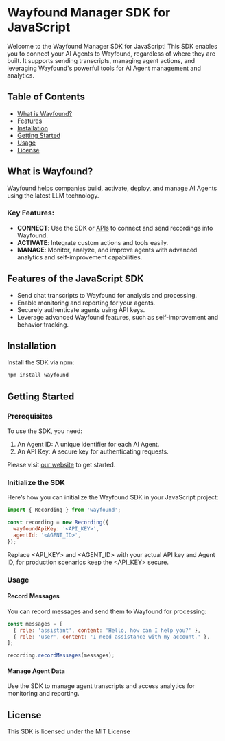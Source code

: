 # Wayfound Manager SDK for JavaScript

Welcome to the Wayfound Manager SDK for JavaScript! This SDK enables you to connect your AI Agents to Wayfound, regardless of where they are built. It supports sending transcripts, managing agent actions, and leveraging Wayfound's powerful tools for AI Agent management and analytics.

## Table of Contents

- [What is Wayfound?](#what-is-wayfound)
- [Features](#features)
- [Installation](#installation)
- [Getting Started](#getting-started)
- [Usage](#usage)
- [License](#license)

## What is Wayfound?

Wayfound helps companies build, activate, deploy, and manage AI Agents using the latest LLM technology.

### Key Features:
- **CONNECT**: Use the SDK or [APIs](https://wayfound-api.readme.io) to connect and send recordings into Wayfound.
- **ACTIVATE**: Integrate custom actions and tools easily.
- **MANAGE**: Monitor, analyze, and improve agents with advanced analytics and self-improvement capabilities.

## Features of the JavaScript SDK

- Send chat transcripts to Wayfound for analysis and processing.
- Enable monitoring and reporting for your agents.
- Securely authenticate agents using API keys.
- Leverage advanced Wayfound features, such as self-improvement and behavior tracking.

## Installation

Install the SDK via npm:

```bash
npm install wayfound
```

## Getting Started

### Prerequisites

To use the SDK, you need:

1.	An Agent ID: A unique identifier for each AI Agent.
2.	An API Key: A secure key for authenticating requests.

Please visit [our website](`https://wayfound.ai`) to get started.

### Initialize the SDK

Here’s how you can initialize the Wayfound SDK in your JavaScript project:

```javascript
import { Recording } from 'wayfound';

const recording = new Recording({
  wayfoundApiKey: '<API_KEY>',
  agentId: '<AGENT_ID>',
});
```

Replace <API_KEY> and <AGENT_ID> with your actual API key and Agent ID, for production scenarios keep the <API_KEY> secure.

### Usage

#### Record Messages

You can record messages and send them to Wayfound for processing:

```javascript
const messages = [
  { role: 'assistant', content: 'Hello, how can I help you?' },
  { role: 'user', content: 'I need assistance with my account.' },
];

recording.recordMessages(messages);
```

#### Manage Agent Data

Use the SDK to manage agent transcripts and access analytics for monitoring and reporting.

## License

This SDK is licensed under the MIT License